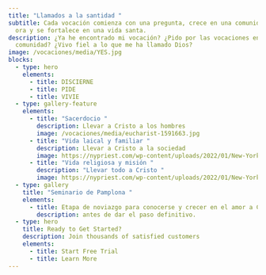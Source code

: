 ```yaml
---
title: "Llamados a la santidad "
subtitle: Cada vocación comienza con una pregunta, crece en una comunidad que
  ora y se fortalece en una vida santa.
description: ¿Ya he encontrado mi vocación? ¿Pido por las vocaciones en mi
  comunidad? ¿Vivo fiel a lo que me ha llamado Dios?
image: /vocaciones/media/YES.jpg
blocks:
  - type: hero
    elements:
      - title: DISCIERNE
      - title: PIDE
      - title: VIVIE
  - type: gallery-feature
    elements:
      - title: "Sacerdocio "
        description: Llevar a Cristo a los hombres
        image: /vocaciones/media/eucharist-1591663.jpg
      - title: "Vida laical y familiar "
        description: Llevar a Cristo a la sociedad
        image: https://nypriest.com/wp-content/uploads/2022/01/New-York-Priest-2.jpg
      - title: "Vida religiosa y misión "
        description: "Llevar todo a Cristo "
        image: https://nypriest.com/wp-content/uploads/2022/01/New-York-Priest-3.jpg
  - type: gallery
    title: "Seminario de Pamplona "
    elements:
      - title: Etapa de noviazgo para conocerse y crecer en el amor a Cristo
        description: antes de dar el paso definitivo.
  - type: hero
    title: Ready to Get Started?
    description: Join thousands of satisfied customers
    elements:
      - title: Start Free Trial
      - title: Learn More
---
```

